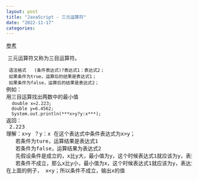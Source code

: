 ```yaml
---
layout: post
title: "JavaScript - 三元运算符"
date: "2022-11-17"
categories: 
---
```

<p><a href="https://blog.csdn.net/squad/article/details/98511086">参考</a></p>

<p>&nbsp;三元运算符又称为三目运算符。 &nbsp; &nbsp; &nbsp;</p>

<pre>
<code>&nbsp;语法格式 &nbsp; (条件表达式)?表达式1：表达式2；
&nbsp;如果条件为true，运算后的结果是表达式1；
&nbsp;如果条件为false，运算后的结果是表达式2；</code>
例如：
用三目运算找出两数中的最小值
&nbsp;<code> double x=2.223;
&nbsp; double y=6.4562;
&nbsp; System.out.println(***x&gt;y?y:x***);</code>
返回：
&nbsp;2.223
理解：x&gt;y ？y：x 在这个表达式中条件表达式为x&gt;y；
&nbsp; &nbsp;若条件为ture，运算结果是表达式1
&nbsp; &nbsp;若条件为false，运算结果为表达式2
&nbsp; &nbsp;先假设条件是成立的，x比y大，最小值为y，这个时候表达式1就应该为y，表达式2就应该为x；&nbsp; &nbsp;
&nbsp; &nbsp;若条件不成立，那么x比y小，最小值为x，这个时候表达式1就应该为y，表达式2就应该为x。
在上面的例子， x&lt;y；所以条件不成立，输出x的值

&nbsp;</pre>

<p>&nbsp;</p>

